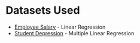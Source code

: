 # Datasets Used
- [Employee Salary](https://www.kaggle.com/datasets/anninasimon/employee-salary-dataset) - Linear Regression
- [Student Depression](https://www.kaggle.com/datasets/hopesb/student-depression-dataset) - Multiple Linear Regression
